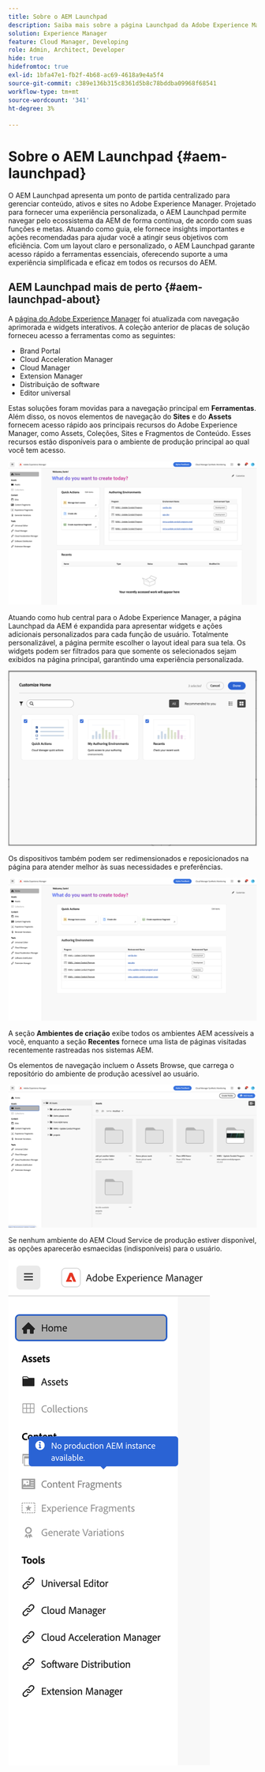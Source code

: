 ```yaml
---
title: Sobre o AEM Launchpad
description: Saiba mais sobre a página Launchpad da Adobe Experience Manager.
solution: Experience Manager
feature: Cloud Manager, Developing
role: Admin, Architect, Developer
hide: true
hidefromtoc: true
exl-id: 1bfa47e1-fb2f-4b68-ac69-4618a9e4a5f4
source-git-commit: c389e136b315c8361d5b8c78bddba09968f68541
workflow-type: tm+mt
source-wordcount: '341'
ht-degree: 3%

---
```


# Sobre o AEM Launchpad {#aem-launchpad}

O AEM Launchpad apresenta um ponto de partida centralizado para gerenciar conteúdo, ativos e sites no Adobe Experience Manager. Projetado para fornecer uma experiência personalizada, o AEM Launchpad permite navegar pelo ecossistema da AEM de forma contínua, de acordo com suas funções e metas. Atuando como guia, ele fornece insights importantes e ações recomendadas para ajudar você a atingir seus objetivos com eficiência. Com um layout claro e personalizado, o AEM Launchpad garante acesso rápido a ferramentas essenciais, oferecendo suporte a uma experiência simplificada e eficaz em todos os recursos do AEM.

<!--
Available to early adopters, AEM Launchpad offers an optimized experience focused on improving workflows, prioritizing goals, and delivering results. Opting in lets you influence AEM Launchpad's development by providing feedback that helps shape its future and enhances its value for the entire AEM community. -->

## AEM Launchpad mais de perto {#aem-launchpad-about}

A [página do Adobe Experience Manager](https://experience.adobe.com/#/experiencemanager) foi atualizada com navegação aprimorada e widgets interativos. A coleção anterior de placas de solução forneceu acesso a ferramentas como as seguintes:

* Brand Portal
* Cloud Acceleration Manager
* Cloud Manager
* Extension Manager
* Distribuição de software
* Editor universal

Estas soluções foram movidas para a navegação principal em **Ferramentas**. Além disso, os novos elementos de navegação do **Sites** e do **Assets** fornecem acesso rápido aos principais recursos do Adobe Experience Manager, como Assets, Coleções, Sites e Fragmentos de Conteúdo. Esses recursos estão disponíveis para o ambiente de produção principal ao qual você tem acesso.

![Ambientes do AEM Launchpad](/help/implementing/cloud-manager/assets/aem-launchpad-author-environments.png)

Atuando como hub central para o Adobe Experience Manager, a página Launchpad da AEM é expandida para apresentar widgets e ações adicionais personalizados para cada função de usuário. Totalmente personalizável, a página permite escolher o layout ideal para sua tela. Os widgets podem ser filtrados para que somente os selecionados sejam exibidos na página principal, garantindo uma experiência personalizada.

![Barra Inicial do AEM personalizada](/help/implementing/cloud-manager/assets/aem-launchpad-custom.png)

Os dispositivos também podem ser redimensionados e reposicionados na página para atender melhor às suas necessidades e preferências.

![Widgets da Barra Inicial do AEM](/help/implementing/cloud-manager/assets/aem-launchpad-widgets.png)

A seção **Ambientes de criação** exibe todos os ambientes AEM acessíveis a você, enquanto a seção **Recentes** fornece uma lista de páginas visitadas recentemente rastreadas nos sistemas AEM.

Os elementos de navegação incluem o Assets Browse, que carrega o repositório do ambiente de produção acessível ao usuário.

![Elementos de navegação do AEM Launchpad](/help/implementing/cloud-manager/assets/aem-launchpad-navigation.png)

Se nenhum ambiente do AEM Cloud Service de produção estiver disponível, as opções aparecerão esmaecidas (indisponíveis) para o usuário.

![Barra inicial do AEM sem ambientes de produção](/help/implementing/cloud-manager/assets/aem-launchpad-no-prod-environs.png)



